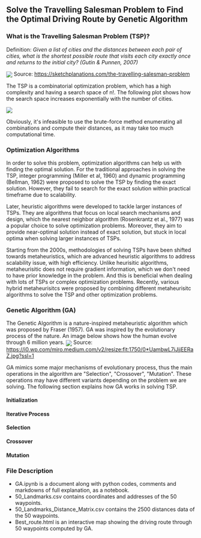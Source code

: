 ## Solve the Travelling Salesman Problem to Find the Optimal Driving Route by Genetic Algorithm

### What is the Travelling Salesman Problem (TSP)?
Definition: *Given a list of cities and the distances between each pair of cities, what is the shortest possible route that visits each city exactly once and returns to the initial city? (Gutin & Punnen, 2007)*

<img align="center" src="https://sketchplanations.com/_next/image?url=https%3A%2F%2Fimages.prismic.io%2Fsketchplanations%2F611d51e9-25b7-4d00-a800-ccde2e672a39_190464809359.jpg%3Fauto%3Dcompress%2Cformat&w=1080&q=75"> Source: https://sketchplanations.com/the-travelling-salesman-problem

The TSP is a combinatorial optimization problem, which has a high complexity and having a search space of n!. The following plot shows how the search space increases exponentially with the number of cities.

<img align="center" src="search_space.png">

Obviously, it's infeasible to use the brute-force method enumerating all combinations and compute their distances, as it may take too much computational time.

### Optimization Algorithms
In order to solve this problem, optimization algorithms can help us with finding the optimal solution. For the traditional approaches in solving the TSP, integer programming (Miller et al, 1960) and dynamic programming (Bellman, 1962) were proposed to solve the TSP by finding the exact solution. However, they fail to search for the exact solution within practical timeframe due to scalability.

Later, heuristic algorithms were developed to tackle larger instances of TSPs. They are algorithms that focus on local search mechanisms and design, which the nearest neighbor algorithm (Rosenkrantz et al., 1977) was a popular choice to solve optimization problems. Moreover, they aim to provide near-optimal solution instead of exact solution, but stuck in local optima when solving larger instances of TSPs.

Starting from the 2000s, methodologies of solving TSPs have been shifted towards metaheuristics, which are advanced heuristic algorithms to address scalability issue, with high efficiency. Unlike heurisitic algorithms, metaheurisitic does not require gradient information, which we don't need to have prior knowledge in the problem. And this is beneficial when dealing with lots of TSPs or complex optimization problems. Recently, various hybrid metaheurisitcs were proposed by combining different metaheurisitc algorithms to solve the TSP and other optimization problems. 

### Genetic Algorithm (GA)
The Genetic Algorithm is a nature-inspired metaheuristic algorithm which was proposed by Fraser (1957). GA was inspired by the evolutionary process of the nature. An image below shows how the human evolve through 6 million years. 
<img align="center" src="https://i0.wp.com/miro.medium.com/v2/resize:fit:1750/0*UambwL7iJjjEERaZ.jpg?ssl=1">
Source: https://i0.wp.com/miro.medium.com/v2/resize:fit:1750/0*UambwL7iJjjEERaZ.jpg?ssl=1

GA mimics some major mechanisms of evolutionary process, thus the main operations in the algorithm are "Selection", "Crossover", "Mutation". These operations may have different variants depending on the problem we are solving. The following section explains how GA works in solving TSP.

#### Initialization
#### Iterative Process
#### Selection
#### Crossover
#### Mutation


### File Description
- GA.ipynb is a document along with python codes, comments and markdowns of full explanation, as a notebook.
- 50_Landmarks.csv contains coordinates and addresses of the 50 waypoints.
- 50_Landmarks_Distance_Matrix.csv contains the 2500 distances data of the 50 waypoints.
- Best_route.html is an interactive map showing the driving route through 50 waypoints computed by GA.
